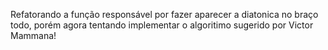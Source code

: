 Refatorando a função responsável por fazer aparecer a diatonica no braço todo, porém agora tentando implementar o algoritimo sugerido por Victor Mammana!